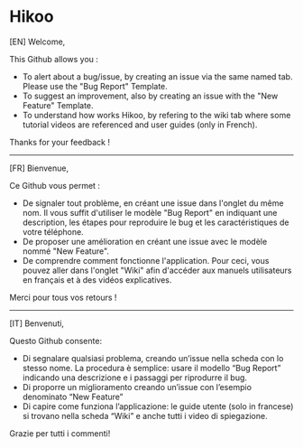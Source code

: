# Hikoo

[EN] Welcome,

This Github allows you : 

- To alert about a bug/issue, by creating an issue via the same named tab. Please use the "Bug Report" Template.
- To suggest an improvement, also by creating an issue with the "New Feature" Template.
- To understand how works Hikoo, by refering to the wiki tab where some tutorial videos are referenced and user guides (only in French).

Thanks for your feedback !

-------------------------------------------
[FR] Bienvenue, 

Ce Github vous permet : 

- De signaler tout problème, en créant une issue dans l'onglet du même nom. Il vous suffit d'utiliser le modèle "Bug Report" en indiquant une description, les étapes pour reproduire le bug et les caractéristiques de votre téléphone.
- De proposer une amélioration en créant une issue avec le modèle nommé "New Feature".
- De comprendre comment fonctionne l'application. Pour ceci, vous pouvez aller dans l'onglet "Wiki" afin d'accéder aux manuels utilisateurs en français et à des vidéos explicatives.

Merci pour tous vos retours ! 

------------------------------------
[IT] Benvenuti,

Questo Github consente:

-	Di segnalare qualsiasi problema, creando un’issue nella scheda con lo stesso nome. La procedura è semplice: usare il modello “Bug Report” indicando una descrizione e i passaggi per riprodurre il bug.
-	Di proporre un miglioramento creando 	un’issue con l’esempio denominato “New Feature”
-	Di capire come funziona l’applicazione: le guide utente (solo in francese) si trovano nella scheda “Wiki” e anche tutti i video di spiegazione.

Grazie per tutti i commenti!

